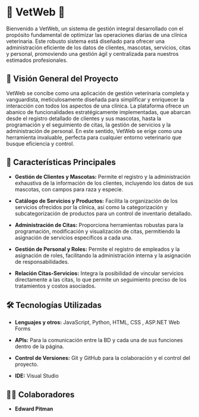 
# 🐾 VetWeb 🐾

Bienvenido a VetWeb, un sistema de gestión integral desarrollado con el propósito fundamental de optimizar las operaciones diarias de una clínica veterinaria. Este robusto sistema está diseñado para ofrecer una administración eficiente de los datos de clientes, mascotas, servicios, citas y personal, promoviendo una gestión ágil y centralizada para nuestros estimados profesionales.



## 📖 Visión General del Proyecto

VetWeb se concibe como una aplicación de gestión veterinaria completa y vanguardista, meticulosamente diseñada para simplificar y enriquecer la interacción con todos los aspectos de una clínica. La plataforma ofrece un abanico de funcionalidades estratégicamente implementadas, que abarcan desde el registro detallado de clientes y sus mascotas, hasta la programación y el seguimiento de citas, la gestión de servicios y la administración de personal. En este sentido, VetWeb se erige como una herramienta invaluable, perfecta para cualquier entorno veterinario que busque eficiencia y control.



## 🚀 Características Principales



- **Gestión de Clientes y Mascotas:** Permite el registro y la administración exhaustiva de la información de los clientes, incluyendo los datos de sus mascotas, con campos para raza y especie.

- **Catálogo de Servicios y Productos:** Facilita la organización de los servicios ofrecidos por la clínica, así como la categorización y subcategorización de productos para un control de inventario detallado.

- **Administración de Citas:** Proporciona herramientas robustas para la programación, modificación y visualización de citas, permitiendo la asignación de servicios específicos a cada una.

- **Gestión de Personal y Roles:** Permite el registro de empleados y la asignación de roles, facilitando la administración interna y la asignación de responsabilidades.

- **Relación Citas-Servicios:** Integra la posibilidad de vincular servicios directamente a las citas, lo que permite un seguimiento preciso de los tratamientos y costos asociados.




## 🛠️ Tecnologías Utilizadas


- **Lenguajes y otros:** JavaScript, Python, HTML, CSS , ASP.NET Web Forms

- **APIs:** Para la comunicación entre la BD y cada una de sus funciones dentro de la página.

- **Control de Versiones:** Git y GitHub para la colaboración y el control del proyecto.

- **IDE:** Visual Studio 



## 🙍‍♂️ Colaboradores

- **Edward Pitman**